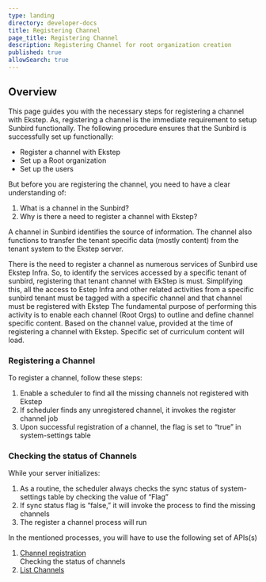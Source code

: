 ```yaml
---
type: landing
directory: developer-docs
title: Registering Channel
page_title: Registering Channel
description: Registering Channel for root organization creation 
published: true
allowSearch: true
---
```

## Overview

This page guides you with the necessary steps for registering a channel with Ekstep. As, registering a channel is the immediate requirement to setup Sunbird functionally.
The following procedure ensures that the Sunbird is successfully set up functionally:

-	Register a channel with Ekstep
-	Set up a Root organization
-	Set up the users

But before you are registering the channel, you need to have a clear understanding of: 

1. What is a channel in the Sunbird?
2. Why is there a need to register a channel with Ekstep?

A channel in Sunbird identifies the source of information. The channel also functions to transfer the tenant specific data (mostly content) from the tenant system to the Ekstep server.

There is the need to register a channel as numerous services of Sunbird use Ekstep Infra. So, to identify the services accessed by a specific tenant of sunbird, registering that tenant channel with EkStep is must. 
Simplifying this, all the access to Estep Infra and other related activities from a specific sunbird tenant must be tagged with a specific channel and that channel must be registered with Ekstep
The fundamental purpose of performing this activity is to enable each channel (Root Orgs) to outline and define channel specific content. Based on the channel value, provided at the time of registering a channel with Ekstep. Specific set of curriculum content will load. 



### Registering a Channel 

To register a channel, follow these steps: 

1.	Enable a scheduler to find all the missing channels not registered with Ekstep
2.	If scheduler finds any unregistered channel, it invokes the register channel job
3.	Upon successful registration of a channel, the flag is set to “true” in system-settings table
### Checking the status of Channels 

While your server initializes:


1. As a routine, the scheduler always checks the sync status of system-settings table by checking  the value of “Flag”
2. If sync status flag is “false,” it will invoke the process to find the missing channels 
3. The register a channel process will run 

In the mentioned processes, you will have to use the following set of APIs(s)

1.	[Channel registration](http://www.sunbird.org/apis/framework/#operation/ChannelV1CreatePost)  
Checking the status of channels 
2.	[List Channels](http://www.sunbird.org/apis/framework/#operation/ChannelV1ListPost) 

